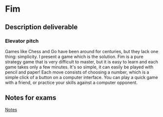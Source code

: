 # Fim
## Description deliverable
### Elevator pitch
Games like Chess and Go have been around for centuries, but they lack one thing: simplicity. I present a game which is the solution. Fim is a pure strategy game that is very difficult to master, but it is easy to learn and each game takes only a few minutes. It's so simple, it can easily be played with pencil and paper! Each move consists of choosing a number, which is a simple click of a button on a computer interface. You can play a quick game with a friend, or practice your skills against a computer opponent.
## Notes for exams
[Notes](notes.md)
